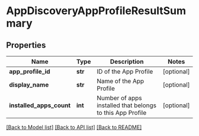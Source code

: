 # AppDiscoveryAppProfileResultSummary

## Properties
Name | Type | Description | Notes
------------ | ------------- | ------------- | -------------
**app_profile_id** | **str** | ID of the App Profile | [optional] 
**display_name** | **str** | Name of the App Profile | [optional] 
**installed_apps_count** | **int** | Number of apps installed that belongs to this App Profile | [optional] 

[[Back to Model list]](../README.md#documentation-for-models) [[Back to API list]](../README.md#documentation-for-api-endpoints) [[Back to README]](../README.md)

